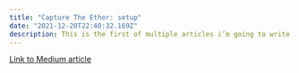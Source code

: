 ```yaml
---
title: "Capture The Ether: setup"
date: "2021-12-20T22:40:32.169Z"
description: This is the first of multiple articles i’m going to write in which i’ll analyse, explain and solve some CTF (Capture The Flag) challenges of the Ethereum ecosystem.
---
```


[Link to Medium article](https://medium.com/@tomasfrancisco/capture-the-flag-setup-4f4e5b2658f8)
<!-- 
This is the first of multiple articles i’m going to write in which i’ll analyse, explain and solve some CTF (Capture The Flag) challenges of the Ethereum ecosystem. These are exercises in which one must find and exploit one or several vulnerabilities in (in this case) Smart Contracts.

There are a bunch of sites for this but the most famous and the ones I’ll try are Capture The Ether, Damn Vulnerable Defi and The Ethernaut.

I encourage you to first try and solve them yourself, but if you get really stuck or want to see what I’ve learnt after doing them, you’re welcome to stop by.

In this article I’ll start with the basic setup you need to complete the Capture The Ether’s challenges.

First of all you’ll want to install Metamask in your browser. Metamask is a browser based crypto wallet used to interact with the Ethereum networks. If you are using Chrome or Brave you can look for it at the Chrome Web Store and add it as an extension.

metamask user interface with list of networks available
After registering as a user, second step is changing your network to Ropsten as that’s the one Capture The Ether runs on. Ropsten network is a testnet (used for testing things as the ether there, known as rETH, has no real value) and the most similar to the mainnet as it relies on proof of work as a consensus mechanism, too. There are other testnets but as far as I know, all of them rely on proof of authority, which makes things a little bit different.

You can change networks by clicking on “Ethereum Mainnet” at the top of your Metamask UI and selecting the one you need.

After this, you’ll have to get some rETH to be able to send transactions across the network. You can do so by requesting them to a “faucet”. Faucets are basically web sites that give away testnet ether so people can use them as they wish. Let me warn you that most of them usually don’t work very well, so this may be the first problem you encounter. Other ways of getting testnet ether are asking people to send you some (you may try on reddit, discord or other crypto forums) or you can try mining them yourself. For this, there are some tutorials online but I need to warn you that it’s not an easy task, although a very interesting one if you have a lot of thirst for knowledge.

To access the faucet, click on “buy” under the amount of ETH in your account, then on “get ether” and follow the instructions. When asked for your address you can copy it by clicking where it says “0x…” just under “Ropsten Test Network”. If that one doesn’t work you can google other faucets and try your luck. With a bit more than 1 rETH, you’ll be fine to go.

That’s it, now you’re ready to start solving the challenges. In the next article I’m going to dive deep into the warmup exercises.

This is a never-ending path of learning, so if you have any comment or correction, please leave it in the comments below and I’ll be more than happy to discuss it.
 -->

